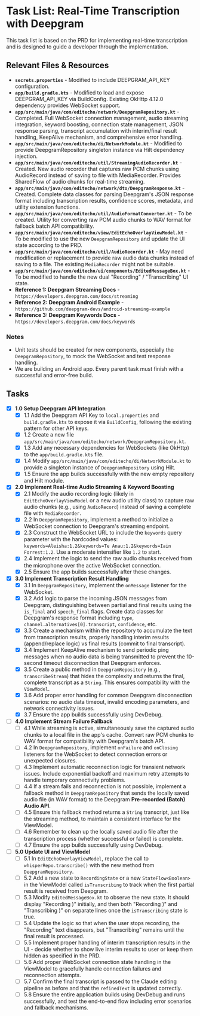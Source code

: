# Task List: Real-Time Transcription with Deepgram

This task list is based on the PRD for implementing real-time transcription and is designed to guide a developer through the implementation.

## Relevant Files & Resources

- **`secrets.properties`** - Modified to include DEEPGRAM_API_KEY configuration.
- **`app/build.gradle.kts`** - Modified to load and expose DEEPGRAM_API_KEY via BuildConfig. Existing OkHttp 4.12.0 dependency provides WebSocket support.
- **`app/src/main/java/com/editecho/network/DeepgramRepository.kt`** - Completed. Full WebSocket connection management, audio streaming integration, keyword boosting, connection state management, JSON response parsing, transcript accumulation with interim/final result handling, KeepAlive mechanism, and comprehensive error handling.
- **`app/src/main/java/com/editecho/di/NetworkModule.kt`** - Modified to provide DeepgramRepository singleton instance via Hilt dependency injection.
- **`app/src/main/java/com/editecho/util/StreamingAudioRecorder.kt`** - Created. New audio recorder that captures raw PCM chunks using AudioRecord instead of saving to file with MediaRecorder. Provides SharedFlow of audio chunks for real-time streaming.
- **`app/src/main/java/com/editecho/network/dto/DeepgramResponse.kt`** - Created. Complete data classes for parsing Deepgram's JSON response format including transcription results, confidence scores, metadata, and utility extension functions.
- **`app/src/main/java/com/editecho/util/AudioFormatConverter.kt`** - To be created. Utility for converting raw PCM audio chunks to WAV format for fallback batch API compatibility.
- **`app/src/main/java/com/editecho/view/EditEchoOverlayViewModel.kt`** - To be modified to use the new `DeepgramRepository` and update the UI state according to the PRD.
- **`app/src/main/java/com/editecho/util/AudioRecorder.kt`** - May need modification or replacement to provide raw audio data chunks instead of saving to a file. The existing `MediaRecorder` might not be suitable.
- **`app/src/main/java/com/editecho/ui/components/EditedMessageBox.kt`** - To be modified to handle the new dual "Recording" / "Transcribing" UI state.
- **Reference 1: Deepgram Streaming Docs** - `https://developers.deepgram.com/docs/streaming`
- **Reference 2: Deepgram Android Example** - `https://github.com/deepgram-devs/android-streaming-example`
- **Reference 3: Deepgram Keywords Docs** - `https://developers.deepgram.com/docs/keywords`

### Notes

- Unit tests should be created for new components, especially the `DeepgramRepository`, to mock the WebSocket and test response handling.
- We are building an Android app. Every parent task must finish with a successful and error-free build.

## Tasks

- [x] **1.0 Setup Deepgram API Integration**
  - [x] 1.1 Add the Deepgram API Key to `local.properties` and `build.gradle.kts` to expose it via `BuildConfig`, following the existing pattern for other API keys.
  - [x] 1.2 Create a new file `app/src/main/java/com/editecho/network/DeepgramRepository.kt`.
  - [x] 1.3 Add any necessary dependencies for WebSockets (like OkHttp) to the `app/build.gradle.kts` file.
  - [x] 1.4 Modify `app/src/main/java/com/editecho/di/NetworkModule.kt` to provide a singleton instance of `DeepgramRepository` using Hilt.
  - [x] 1.5 Ensure the app builds successfully with the new empty repository and Hilt module.

- [x] **2.0 Implement Real-time Audio Streaming & Keyword Boosting**
  - [x] 2.1 Modify the audio recording logic (likely in `EditEchoOverlayViewModel` or a new audio utility class) to capture raw audio chunks (e.g., using `AudioRecord`) instead of saving a complete file with `MediaRecorder`.
  - [x] 2.2 In `DeepgramRepository`, implement a method to initialize a WebSocket connection to Deepgram's streaming endpoint.
  - [x] 2.3 Construct the WebSocket URL to include the `keywords` query parameter with the hardcoded values: `keywords=Aleisha:1.2&keywords=Te Anau:1.2&keywords=Iain Forrest:1.2`. Use a moderate intensifier like `1.2` to start.
  - [x] 2.4 Implement the logic to send the raw audio chunks received from the microphone over the active WebSocket connection.
  - [x] 2.5 Ensure the app builds successfully after these changes.

- [x] **3.0 Implement Transcription Result Handling**
  - [x] 3.1 In `DeepgramRepository`, implement the `onMessage` listener for the WebSocket.
  - [x] 3.2 Add logic to parse the incoming JSON messages from Deepgram, distinguishing between partial and final results using the `is_final` and `speech_final` flags. Create data classes for Deepgram's response format including `type`, `channel.alternatives[0].transcript`, `confidence`, etc.
  - [x] 3.3 Create a mechanism within the repository to accumulate the text from transcription results, properly handling interim results (append/replace logic) vs final results (commit to final transcript).
  - [x] 3.4 Implement KeepAlive mechanism to send periodic ping messages when no audio data is being transmitted to prevent the 10-second timeout disconnection that Deepgram enforces.
  - [x] 3.5 Create a public method in `DeepgramRepository` (e.g., `transcribeStream`) that hides the complexity and returns the final, complete transcript as a `String`. This ensures compatibility with the `ViewModel`.
  - [x] 3.6 Add proper error handling for common Deepgram disconnection scenarios: no audio data timeout, invalid encoding parameters, and network connectivity issues.
  - [x] 3.7 Ensure the app builds successfully using DevDebug.

- [ ] **4.0 Implement Stream Failure Fallback**
  - [ ] 4.1 While streaming is active, simultaneously save the captured audio chunks to a local file in the app's cache. Convert raw PCM chunks to WAV format for compatibility with Deepgram's batch API.
  - [ ] 4.2 In `DeepgramRepository`, implement `onFailure` and `onClosing` listeners for the WebSocket to detect connection errors or unexpected closures.
  - [ ] 4.3 Implement automatic reconnection logic for transient network issues. Include exponential backoff and maximum retry attempts to handle temporary connectivity problems.
  - [ ] 4.4 If a stream fails and reconnection is not possible, implement a fallback method in `DeepgramRepository` that sends the locally saved audio file (in WAV format) to the Deepgram **Pre-recorded (Batch) Audio API**.
  - [ ] 4.5 Ensure this fallback method returns a `String` transcript, just like the streaming method, to maintain a consistent interface for the ViewModel.
  - [ ] 4.6 Remember to clean up the locally saved audio file after the transcription process (whether successful or failed) is complete.
  - [ ] 4.7 Ensure the app builds successfully using DevDebug.

- [ ] **5.0 Update UI and ViewModel**
  - [ ] 5.1 In `EditEchoOverlayViewModel`, replace the call to `whisperRepo.transcribe()` with the new method from `DeepgramRepository`.
  - [ ] 5.2 Add a new state to `RecordingState` or a new `StateFlow<Boolean>` in the ViewModel called `isTranscribing` to track when the first partial result is received from Deepgram.
  - [ ] 5.3 Modify `EditedMessageBox.kt` to observe the new state. It should display "Recording )" initially, and then both "Recording )" and "Transcribing )" on separate lines once the `isTranscribing` state is true.
  - [ ] 5.4 Update the logic so that when the user stops recording, the "Recording" text disappears, but "Transcribing" remains until the final result is processed.
  - [ ] 5.5 Implement proper handling of interim transcription results in the UI - decide whether to show live interim results to user or keep them hidden as specified in the PRD.
  - [ ] 5.6 Add proper WebSocket connection state handling in the ViewModel to gracefully handle connection failures and reconnection attempts.
  - [ ] 5.7 Confirm the final transcript is passed to the Claude editing pipeline as before and that the `refinedText` is updated correctly.
  - [ ] 5.8 Ensure the entire application builds using DevDebug and runs successfully, and test the end-to-end flow including error scenarios and fallback mechanisms. 